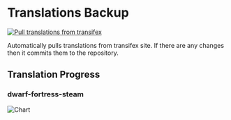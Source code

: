 # Translations Backup

[![Pull translations from transifex](https://github.com/dfint/translations-backup/actions/workflows/pull-translations.yml/badge.svg)](https://github.com/dfint/translations-backup/actions/workflows/pull-translations.yml)

Automatically pulls translations from transifex site. If there are any changes then it commits them to the repository.

## Translation Progress

### dwarf-fortress-steam

![Chart](https://quickchart.io/chart/render/sf-365cc56c-3745-4bd2-b7b0-8019dce32d72)
<!--
### dwarf-fortress

![Chart](https://quickchart.io/chart/render/sf-17d3830d-1a83-4e5e-b4d6-7139f85ba58d)
-->